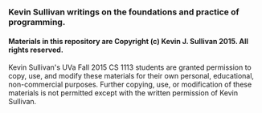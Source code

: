### Kevin Sullivan writings on the foundations and practice of programming.

#### Materials in this repository are Copyright (c) Kevin J. Sullivan 2015. All rights reserved.

Kevin Sullivan's UVa Fall 2015 CS 1113 students are granted permission to copy, use, and modify these materials for their own personal, educational, non-commercial purposes. Further copying, use, or modification of these materials is not permitted except with the written permission of Kevin Sullivan.
